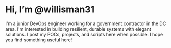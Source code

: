 # Hi, I’m @willisman31

I'm a junior DevOps engineer working for a government contractor in the DC area.  I'm interested in building resilient, durable systems with elegant solutions.  I post my POCs, projects, and scripts here when possible.  I hope you find something useful here!

